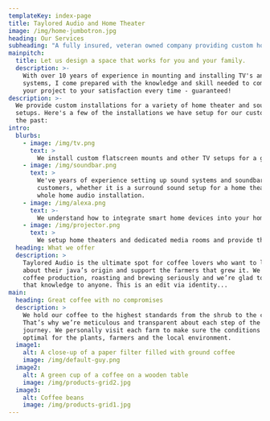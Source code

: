 ```yaml
---
templateKey: index-page
title: Taylored Audio and Home Theater
image: /img/home-jumbotron.jpg
heading: Our Services
subheading: "A fully insured, veteran owned company providing custom home installations"
mainpitch:
  title: Let us design a space that works for you and your family.
  description: >-
    With over 10 years of experience in mounting and installing TV's and sound
    systems, I come prepared with the knowledge and skill needed to complete
    your project to your satisfaction every time - guaranteed!
description: >-
  We provide custom installations for a variety of home theater and sound system
  setups. Here's a few of the installations we have setup for our customers in
  the past:
intro:
  blurbs:
    - image: /img/tv.png
      text: >
        We install custom flatscreen mounts and other TV setups for a great living room experience that brings the whole family together. We specialize in flat screen TV mounting.
    - image: /img/soundbar.png
      text: >
        We've years of experience setting up sound systems and soundbars for our
        customers, whether it is a surround sound setup for a home theater or
        whole home audio installation.
    - image: /img/alexa.png
      text: >-
        We understand how to integrate smart home devices into your home, aswell as integrating custom wiring to help your home become more connected. We also offer many other smart home hardware such as Ring and Nest doorbell intallation.
    - image: /img/projector.png
      text: >
        We setup home theaters and dedicated media rooms and provide the best installation for commericial & residential custom audio & video solutions.
  heading: What we offer
  description: >
    Taylored Audio is the ultimate spot for coffee lovers who want to learn
    about their java’s origin and support the farmers that grew it. We take
    coffee production, roasting and brewing seriously and we’re glad to pass
    that knowledge to anyone. This is an edit via identity...
main:
  heading: Great coffee with no compromises
  description: >
    We hold our coffee to the highest standards from the shrub to the cup.
    That’s why we’re meticulous and transparent about each step of the coffee’s
    journey. We personally visit each farm to make sure the conditions are
    optimal for the plants, farmers and the local environment.
  image1:
    alt: A close-up of a paper filter filled with ground coffee
    image: /img/default-guy.png
  image2:
    alt: A green cup of a coffee on a wooden table
    image: /img/products-grid2.jpg
  image3:
    alt: Coffee beans
    image: /img/products-grid1.jpg
---
```

